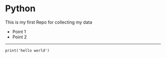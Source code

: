 # Python
This is my first Repo for collecting my data

- Point 1
- Point 2

___

```
print('hello world')
```
